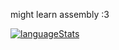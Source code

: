 might learn assembly :3

[![languageStats](https://github-readme-stats-git-masterrstaa-rickstaa.vercel.app/api/top-langs/?username=fugni&layout=compact)](https://github.com/fungi)
